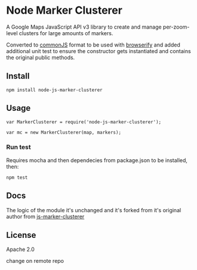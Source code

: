 Node Marker Clusterer
==============

A Google Maps JavaScript API v3 library to create and manage per-zoom-level clusters for large amounts of markers.

Converted to [commonJS](http://www.commonjs.org/) format to be used with [browserify](http://browserify.org/) and added additional unit test to ensure the constructor gets instantiated and contains the original public methods.

## Install
```npm install node-js-marker-clusterer```

## Usage
```var MarkerClusterer = require('node-js-marker-clusterer');```

```var mc = new MarkerClusterer(map, markers);```

### Run test
Requires mocha and then dependecies from package.json to be installed, then:

```npm test```

## Docs
The logic of the module it's unchanged and it's forked from it's original author from [js-marker-clusterer](https://github.com/googlemaps/js-marker-clusterer)

## License
Apache 2.0
 
 change on remote repo

